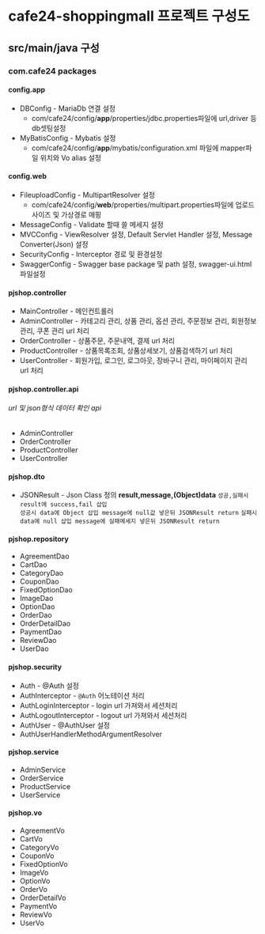 # cafe24-shoppingmall 프로젝트 구성도

## src/main/java 구성

### com.cafe24 packages

#### config.app
  * DBConfig - MariaDb 연결 설정
    * com/cafe24/config/**app**/properties/jdbc.properties파일에 url,driver 등 db셋팅설정
  * MyBatisConfig - Mybatis 설정
    * com/cafe24/config/**app**/mybatis/configuration.xml 파일에 mapper파일 위치와 Vo alias 설정  
#### config.web
  * FileuploadConfig - MultipartResolver 설정
    * com/cafe24/config/**web**/properties/multipart.properties파일에 업로드 사이즈 및 가상경로 매핑
  * MessageConfig - Validate 할때 쓸 메세지 설정
  * MVCConfig - ViewResolver 설정, Default Servlet Handler 설정, Message Converter(Json) 설정
  * SecurityConfig - Interceptor 경로 및 환경설정
  * SwaggerConfig - Swagger base package 및 path 설정, swagger-ui.html 파일설정

#### pjshop.controller
  * MainController - 메인컨트롤러
  * AdminController - 카테고리 관리, 상품 관리, 옵션 관리, 주문정보 관리, 회원정보 관리, 쿠폰 관리 url 처리
  * OrderController - 상품주문, 주문내역, 결제 url 처리
  * ProductController - 상품목록조회, 상품상세보기, 상품검색하기 url 처리
  * UserController - 회원가입, 로그인, 로그아웃, 장바구니 관리, 마이페이지 관리 url 처리

#### pjshop.controller.api
###### url 및 json형식 데이터 확인 api
  * AdminController
  * OrderController
  * ProductController
  * UserController

#### pjshop.dto
  * JSONResult - Json Class 정의
   **result,message,(Object)data**
   `성공,실패시 result에 success,fail 삽입`  
   `성공시 data에 Object 삽입 message에 null값 넣은뒤 JSONResult return`
   `실패시 data에 null 삽입 message에 실패메세지 넣은뒤 JSONResult return`

#### pjshop.repository
  * AgreementDao
  * CartDao
  * CategoryDao
  * CouponDao
  * FixedOptionDao
  * ImageDao
  * OptionDao
  * OrderDao
  * OrderDetailDao
  * PaymentDao
  * ReviewDao
  * UserDao

#### pjshop.security
  * Auth - @Auth 설정
  * AuthInterceptor - `@Auth` 어노테이션 처리
  * AuthLoginInterceptor - login url 가져와서 세션처리
  * AuthLogoutInterceptor - logout url 가져와서 세션처리
  * AuthUser - @AuthUser 설정
  * AuthUserHandlerMethodArgumentResolver

#### pjshop.service
  * AdminService
  * OrderService
  * ProductService
  * UserService

#### pjshop.vo
  * AgreementVo
  * CartVo
  * CategoryVo
  * CouponVo
  * FixedOptionVo
  * ImageVo
  * OptionVo
  * OrderVo
  * OrderDetailVo
  * PaymentVo
  * ReviewVo
  * UserVo
